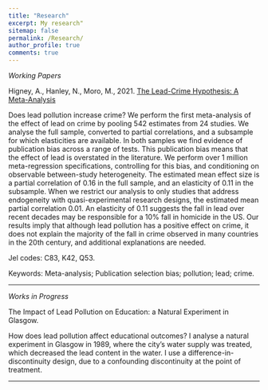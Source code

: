 ```yaml
---
title: "Research"
excerpt: My research"
sitemap: false
permalink: /Research/
author_profile: true
comments: true
---
```


<p><em>Working Papers</em></p>

Higney, A., Hanley, N., Moro, M., 2021. <a href="/home/assets/images/LeadCrimeMetaAnalysis_20220110.pdf">The Lead-Crime Hypothesis: A Meta-Analysis</a>

Does lead pollution increase crime? We perform the first meta-analysis of the effect of lead on crime by pooling 542 estimates from 24 studies. We analyse the full sample, converted to partial correlations, and a subsample for which elasticities are available. In both samples we find evidence of publication bias across a range of tests. This publication bias means that the effect of lead is overstated in the literature. We perform over 1 million meta-regression specifications, controlling for this bias, and conditioning on observable between-study heterogeneity. The estimated mean effect size is a partial correlation of 0.16 in the full sample, and an elasticity of 0.11 in the subsample. When we restrict our analysis to only studies that address endogeneity with quasi-experimental research designs, the estimated mean partial correlation 0.01. An elasticity of 0.11 suggests the fall in lead over recent decades may be responsible for a 10% fall in homicide in the US. Our results imply that although lead pollution has a positive effect on crime, it does not explain the majority of the fall in crime observed in many countries in the 20th century, and additional explanations are needed.

Jel codes: C83, K42, Q53.

Keywords: Meta-analysis; Publication selection bias; pollution; lead; crime.


<hr>
<p><em>Works in Progress</em></p>

The Impact of Lead Pollution on Education: a Natural Experiment in Glasgow.

How does lead pollution affect educational outcomes? I analyse a natural experiment in Glasgow in 1989, where the city’s water supply was treated, which decreased the lead content in the water. I use a difference-in-discontinuity design, due to a confounding discontinuity at the point of treatment.

<hr>
